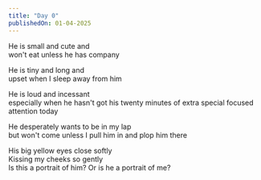 ```yaml
---
title: "Day 0"
publishedOn: 01-04-2025
---
```


He is small and cute and  
won't eat unless he has company

He is tiny and long and  
upset when I sleep away from him

He is loud and incessant  
especially when he hasn't got his twenty minutes of extra special focused attention today

He desperately wants to be in my lap  
but won't come unless I pull him in and plop him there

His big yellow eyes close softly  
Kissing my cheeks so gently  
Is this a portrait of him? Or is he a portrait of me?
